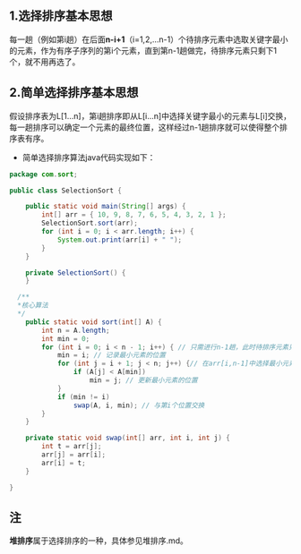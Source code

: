 ## 1.选择排序基本思想

每一趟（例如第i趟）在后面**n-i+1**（i=1,2,...n-1）个待排序元素中选取关键字最小的元素，作为有序子序列的第i个元素，直到第n-1趟做完，待排序元素只剩下1个，就不用再选了。

## 2.简单选择排序基本思想

假设排序表为L[1...n]，第i趟排序即从L[i...n]中选择关键字最小的元素与L[i]交换，每一趟排序可以确定一个元素的最终位置，这样经过n-1趟排序就可以使得整个排序表有序。

* 简单选择排序算法java代码实现如下：

```java
package com.sort;

public class SelectionSort {

	public static void main(String[] args) {
		int[] arr = { 10, 9, 8, 7, 6, 5, 4, 3, 2, 1 };
		SelectionSort.sort(arr);
		for (int i = 0; i < arr.length; i++) {
			System.out.print(arr[i] + " ");
		}
	}

	private SelectionSort() {
	}

  /**
  *核心算法
  */
	public static void sort(int[] A) {
		int n = A.length;
		int min = 0;
		for (int i = 0; i < n - 1; i++) { // 只需进行n-1趟，此时待排序元素只剩一个，即该元素处于最终位置
			min = i; // 记录最小元素的位置
			for (int j = i + 1; j < n; j++) {// 在arr[i,n-1]中选择最小元素
				if (A[j] < A[min])
					min = j; // 更新最小元素的位置
			}
			if (min != i)
				swap(A, i, min); // 与第i个位置交换
		}
	}

	private static void swap(int[] arr, int i, int j) {
		int t = arr[j];
		arr[j] = arr[i];
		arr[i] = t;
	}

}
```
## 注

**堆排序**属于选择排序的一种，具体参见堆排序.md。
